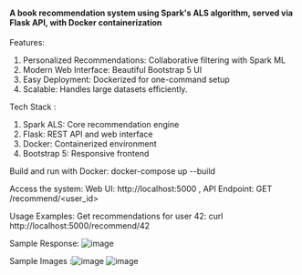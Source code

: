 #### A book recommendation system using Spark's ALS algorithm, served via Flask API, with Docker containerization

Features:
1. Personalized Recommendations: Collaborative filtering with Spark ML
2. Modern Web Interface: Beautiful Bootstrap 5 UI
3. Easy Deployment: Dockerized for one-command setup
4. Scalable: Handles large datasets efficiently.

Tech Stack :
1. Spark ALS: Core recommendation engine
2. Flask: REST API and web interface
3. Docker: Containerized environment
4. Bootstrap 5: Responsive frontend

Build and run with Docker:
docker-compose up --build

Access the system:
Web UI: http://localhost:5000 , 
API Endpoint: GET /recommend/<user_id>

Usage Examples:
Get recommendations for user 42: curl http://localhost:5000/recommend/42

Sample Response:
![image](https://github.com/user-attachments/assets/e210c8fa-4764-4ddb-8d66-64a00ec6a7b0)


Sample Images :![image](https://github.com/user-attachments/assets/245b6c6d-f86b-4a82-baee-7a6ded2c0484)
![image](https://github.com/user-attachments/assets/2ab2d58e-9328-40fe-8b19-fa08c5265efa)

